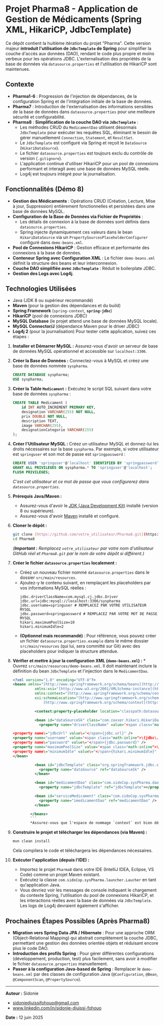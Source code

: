 # Projet Pharma8 - Application de Gestion de Médicaments (Spring XML, HikariCP, JdbcTemplate)

Ce dépôt contient la huitième itération du projet "Pharma". Cette version majeur **introduit l'utilisation de `JdbcTemplate` de Spring** pour simplifier la couche d'accès aux données (DAO), rendant le code plus propre et moins verbeux pour les opérations JDBC. L'externalisation des propriétés de la base de données via `datasource.properties` et l'utilisation de HikariCP sont maintenues.

## Contexte

- **Pharma1-6** : Progression de l'injection de dépendances, de la configuration Spring et de l'intégration initiale de la base de données.
- **Pharma7** : Introduction de l'externalisation des informations sensibles de la base de données dans `datasource.properties` pour une meilleure sécurité et configurabilité.
- **Pharma8** : **Simplification de la couche DAO via `JdbcTemplate`** :
  - Les méthodes CRUD du `MedicamentDao` utilisent désormais `JdbcTemplate` pour exécuter les requêtes SQL, éliminant le besoin de gérer manuellement `Connection`, `Statement`, et `ResultSet`.
  - Le `JdbcTemplate` est configuré via Spring et reçoit le `DataSource` (`HikariDataSource`).
  - Le fichier `datasource.properties` est toujours exclu du contrôle de version (`.gitignore`).
  - L'application continue d'utiliser HikariCP pour un pool de connexions performant et interagit avec une base de données MySQL réelle.
  - Log4j est toujours intégré pour la journalisation.

## Fonctionnalités (Démo 8)

- **Gestion des Médicaments** : Opérations CRUD (Création, Lecture, Mise à jour, Suppression) entièrement fonctionnelles et persistées dans une base de données MySQL.
- **Configuration de la Base de Données via Fichier de Propriétés** :
  - Les détails de connexion à la base de données sont définis dans `datasource.properties`.
  - Spring injecte dynamiquement ces valeurs dans le bean `HikariDataSource` via un `PropertySourcesPlaceholderConfigurer` configuré dans `demo-beans.xml`.
- **Pool de Connexions HikariCP** : Gestion efficace et performante des connexions à la base de données.
- **Conteneur Spring avec Configuration XML** : Le fichier `demo-beans.xml` définit la structure des beans et leur interconnexion.
- **Couche DAO simplifiée avec `JdbcTemplate`** : Réduit le boilerplate JDBC.
- **Gestion des Logs avec Log4j**.

## Technologies Utilisées

- Java (JDK 8 ou supérieur recommandé)
- **Maven** (pour la gestion des dépendances et du build)
- **Spring Framework** (`spring-context`, **`spring-jdbc`**)
- **HikariCP** (pool de connexions JDBC)
- **MySQL Database** (le projet attend une base de données MySQL locale).
- **MySQL Connector/J** (dépendance Maven pour le driver JDBC)
- **Log4j 2** (pour la journalisation)
  Pour tester cette application, suivez ces étapes :

1.  **Installer et Démarrer MySQL :** Assurez-vous d'avoir un serveur de base de données MySQL opérationnel et accessible sur `localhost:3306`.

2.  **Créer la Base de Données :** Connectez-vous à MySQL et créez une base de données nommée `syspharma`.

    ```sql
    CREATE DATABASE syspharma;
    USE syspharma;
    ```

3.  **Créer la Table `Medicament` :** Exécutez le script SQL suivant dans votre base de données `syspharma` :

    ```sql
    CREATE TABLE Medicament (
        id INT AUTO_INCREMENT PRIMARY KEY,
        designation VARCHAR(255) NOT NULL,
        prix DOUBLE NOT NULL,
        description TEXT,
        image VARCHAR(255),
        designationCategorie VARCHAR(255)
    );
    ```

4.  **Créer l'Utilisateur MySQL :** Créez un utilisateur MySQL et donnez-lui les droits nécessaires sur la base `syspharma`. Par exemple, si votre utilisateur est `springuser` et son mot de passe est `springpassword` :

    ```sql
    CREATE USER 'springuser'@'localhost' IDENTIFIED BY 'springpassword';
    GRANT ALL PRIVILEGES ON syspharma.* TO 'springuser'@'localhost';
    FLUSH PRIVILEGES;
    ```

    _C'est cet utilisateur et ce mot de passe que vous configurerez dans `datasource.properties`._

5.  **Prérequis Java/Maven :**

    - Assurez-vous d'avoir le [JDK (Java Development Kit)](https://www.oracle.com/java/technologies/downloads/) installé (version 8 ou supérieure).
    - Assurez-vous d'avoir [Maven](https://maven.apache.org/download.cgi) installé et configuré.

6.  **Cloner le dépôt :**

    ```bash
    git clone [https://github.com/votre_utilisateur/Pharma8.git](https://github.com/votre_utilisateur/Pharma8.git)
    cd Pharma8
    ```

    _(**Important :** Remplacez `votre_utilisateur` par votre nom d'utilisateur GitHub réel et `Pharma8.git` par le nom de votre dépôt si différent.)_

7.  **Créer le fichier `datasource.properties` localement :**

    - Créez un nouveau fichier nommé `datasource.properties` dans le dossier `src/main/resources`.
    - Ajoutez-y le contenu suivant, en remplaçant les placeholders par vos informations MySQL réelles :
      ```properties
      jdbc.driverClassName=com.mysql.cj.jdbc.Driver
      jdbc.url=jdbc:mysql://localhost:3306/syspharma
      jdbc.username=springuser # REMPLACEZ PAR VOTRE UTILISATEUR MYSQL
      jdbc.password=springpassword # REMPLACEZ PAR VOTRE MOT DE PASSE MYSQL
      hikari.maximumPoolSize=10
      hikari.minimumIdle=2
      ```
    - **(Optionnel mais recommandé)** : Pour référence, vous pouvez créer un fichier `datasource.properties.example` dans le même dossier `src/main/resources` (qui lui, sera committé sur Git) avec des placeholders pour indiquer la structure attendue.

8.  **Vérifier et mettre à jour la configuration XML (`demo-beans.xml`) :** \* Ouvrez `src/main/resources/demo-beans.xml`. Il doit maintenant inclure la définition du bean `JdbcTemplate` et l'injection dans le `MedicamentDao`.

    ````xml
    <?xml version="1.0" encoding="UTF-8"?>
    <beans xmlns="[http://www.springframework.org/schema/beans](http://www.springframework.org/schema/beans)"
              xmlns:xsi="[http://www.w3.org/2001/XMLSchema-instance](http://www.w3.org/2001/XMLSchema-instance)"
              xmlns:context="[http://www.springframework.org/schema/context](http://www.springframework.org/schema/context)"
              xsi:schemaLocation="[http://www.springframework.org/schema/beans](http://www.springframework.org/schema/beans) [http://www.springframework.org/schema/beans/spring-beans.xsd](http://www.springframework.org/schema/beans/spring-beans.xsd)
                  [http://www.springframework.org/schema/context](http://www.springframework.org/schema/context) [http://www.springframework.org/schema/context/spring-context.xsd](http://www.springframework.org/schema/context/spring-context.xsd)">

              <context:property-placeholder location="classpath:datasource.properties"/>

              <bean id="dataSourceSk" class="com.zaxxer.hikari.HikariDataSource" destroy-method="close">
                <property name="driverClassName" value="<span class="math-inline">\{jdbc\.driverClassName\}" /\>

    <property name\="jdbcUrl" value\="</span>{jdbc.url}" />
    <property name="username" value="<span class="math-inline">\{jdbc\.username\}" /\>
    <property name\="password" value\="</span>{jdbc.password}" />
    <property name="maximumPoolSize" value="<span class="math-inline">\{hikari\.maximumPoolSize\}" /\>
    <property name\="minimumIdle" value\="</span>{hikari.minimumIdle}" />
    </bean>

              <bean id="jdbcTemplate" class="org.springframework.jdbc.core.JdbcTemplate">
                <property name="dataSource" ref="dataSourceSk" />
              </bean>

              <bean id="medicamentDao" class="com.sidoCop.sysPharma.dao.MedicamentDao" init-method="initialisation" destroy-method="destruction">
                <property name="jdbcTemplate" ref="jdbcTemplate"></property> </bean>

              <bean id="serviceMedicament" class="com.sidoCop.sysPharma.service.ServiceMedicament" init-method="initialisation" destroy-method="destruction">
                <property name="imedicamentDao" ref="medicamentDao" />
              </bean>

            </beans>
            ```
            *Assurez-vous que l'espace de nommage `context` est bien déclaré dans les balises `<beans>` (`xmlns:context` et `xsi:schemaLocation` pour `spring-context.xsd`).*

    ````

9.  **Construire le projet et télécharger les dépendances (via Maven) :**

    ```bash
    mvn clean install
    ```

    Cela compilera le code et téléchargera les dépendances nécessaires.

10. **Exécuter l'application (depuis l'IDE) :**
    - Importez le projet `Pharma8` dans votre IDE (IntelliJ IDEA, Eclipse, VS Code) comme un projet Maven existant.
    - Exécutez la classe `com.sidoCop.sysPharma.launcher.Laucher` en tant qu'application Java.
    - Vous devriez voir les messages de console indiquant le chargement du contexte Spring, l'utilisation du pool de connexions HikariCP, et les interactions réelles avec la base de données via `JdbcTemplate`. Les logs de Log4j devraient également s'afficher.

## Prochaines Étapes Possibles (Après Pharma8)

- **Migration vers Spring Data JPA / Hibernate** : Pour une approche ORM (Object-Relational Mapping) qui abstrait complètement la couche JDBC, permettant une gestion des données orientée objets et réduisant encore plus le code DAO.
- **Introduction des profils Spring** : Pour gérer différentes configurations (développement, production, test) plus facilement, sans avoir à modifier le fichier `datasource.properties` manuellement.
- **Passer à la configuration Java-based de Spring** : Remplacer le `demo-beans.xml` par des classes de configuration Java (`@Configuration`, `@Bean`, `@ComponentScan`, `@PropertySource`).

---

**Auteur :** Sidonie 
- sidoniedjuissifohouo@gmail.com
- www.linkedin.com/in/sidonie-djuissi-fohouo

**Date :** 12 juin 2025

